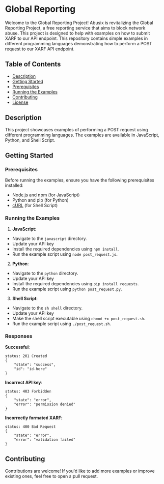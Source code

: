 # Global Reporting

Welcome to the Global Reporting Project! Abusix is revitalizing the Global Reporting Project, a free reporting service that aims to block network abuse. This project is designed to help with examples on how to submit XARF to our API endpoint. This repository contains simple examples in different programming languages demonstrating how to perform a POST request to our XARF API endpoint.

## Table of Contents

- [Description](#description)
- [Getting Started](#getting-started)
- [Prerequisites](#prerequisites)
- [Running the Examples](#running-the-examples)
- [Contributing](#contributing)
- [License](#license)

## Description

This project showcases examples of performing a POST request using different programming languages. The examples are available in JavaScript, Python, and Shell Script.

## Getting Started

### Prerequisites

Before running the examples, ensure you have the following prerequisites installed:

- Node.js and npm (for JavaScript)
- Python and pip (for Python)
- [cURL](https://curl.se/) (for Shell Script)

### Running the Examples

1.  **JavaScript**:

- Navigate to the `javascript` directory.
- Update your API key
- Install the required dependencies using `npm install`.
- Run the example script using `node post_request.js`.

2.  **Python**:

- Navigate to the `python` directory.
- Update your API key
- Install the required dependencies using `pip install requests`.
- Run the example script using `python post_request.py`.

3.  **Shell Script**:

- Navigate to the `sh shell` directory.
- Update your API key
- Make the shell script executable using `chmod +x post_request.sh`.
- Run the example script using `./post_request.sh`.

### Responses

**Successful**:
```  
status: 201 Created
{
	"state": "success",
	"id": "id-here"
} 
```

**Incorrect API key**: 
```  
status: 403 Forbidden
{
	"state": "error",
	"error": "permission denied"
}
```

**Incorrectly formated XARF**:

```  
status: 400 Bad Request
{
	"state": "error",
	"error": "validation failed"
}
```

## Contributing

Contributions are welcome! If you'd like to add more examples or improve existing ones, feel free to open a pull request.